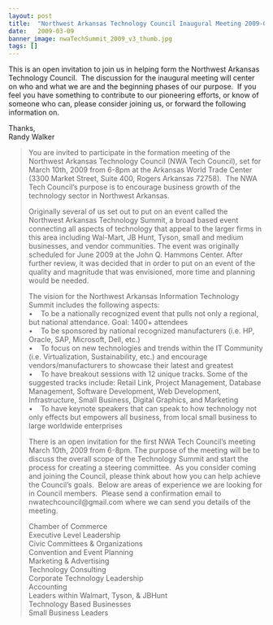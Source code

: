 ```yaml
---
layout: post
title:  "Northwest Arkansas Technology Council Inaugural Meeting 2009-03-10"
date:   2009-03-09
banner_image: nwaTechSummit_2009_v3_thumb.jpg
tags: []
---
```


This is an open invitation to join us in helping form the Northwest Arkansas Technology Council.  The discussion for the inaugural meeting will center on who and what we are and the beginning phases of our purpose.  If you feel you have something to contribute to our pioneering efforts, or know of someone who can, please consider joining us, or forward the following information on.

Thanks,  
Randy Walker

> You are invited to participate in the formation meeting of the Northwest Arkansas Technology Council (NWA Tech Council), set for March 10th, 2009 from 6-8pm at the Arkansas World Trade Center (3300 Market Street, Suite 400, Rogers Arkansas 72758).  The NWA Tech Council’s purpose is to encourage business growth of the technology sector in Northwest Arkansas.
> 
> Originally several of us set out to put on an event called the Northwest Arkansas Technology Summit, a broad based event connecting all aspects of technology that appeal to the larger firms in this area including Wal-Mart, JB Hunt, Tyson, small and medium businesses, and vendor communities. The event was originally scheduled for June 2009 at the John Q. Hammons Center. After further review, it was decided that in order to put on an event of the quality and magnitude that was envisioned, more time and planning would be needed.
> 
> The vision for the Northwest Arkansas Information Technology Summit includes the following aspects:  
> •    To be a nationally recognized event that pulls not only a regional, but national attendance. Goal: 1400+ attendees  
> •    To be sponsored by national recognized manufacturers (i.e. HP, Oracle, SAP, Microsoft, Dell, etc.)  
> •    To focus on new technologies and trends within the IT Community (i.e. Virtualization, Sustainability, etc.) and encourage vendors/manufacturers to showcase their latest and greatest  
> •    To have breakout sessions with 12 unique tracks. Some of the suggested tracks include: Retail Link, Project Management, Database Management, Software Development, Web Development, Infrastructure, Small Business, Digital Graphics, and Marketing  
> •    To have keynote speakers that can speak to how technology not only effects but empowers all business, from local small business to large worldwide enterprises
> 
> There is an open invitation for the first NWA Tech Council’s meeting March 10th, 2009 from 6-8pm. The purpose of the meeting will be to discuss the overall scope of the Technology Summit and start the process for creating a steering committee.  As you consider coming and joining the Council, please think about how you can help achieve the Council’s goals.  Below are areas of experience we are looking for in Council members.  Please send a confirmation email to nwatechcouncil@<span class="skimlinks-unlinked">gmail.com</span> where we can send you details of the meeting.
> 
> Chamber of Commerce  
> Executive Level Leadership  
> Civic Committees & Organizations  
> Convention and Event Planning  
> Marketing & Advertising  
> Technology Consulting  
> Corporate Technology Leadership  
> Accounting  
> Leaders within Walmart, Tyson, & JBHunt  
> Technology Based Businesses  
> Small Business Leaders